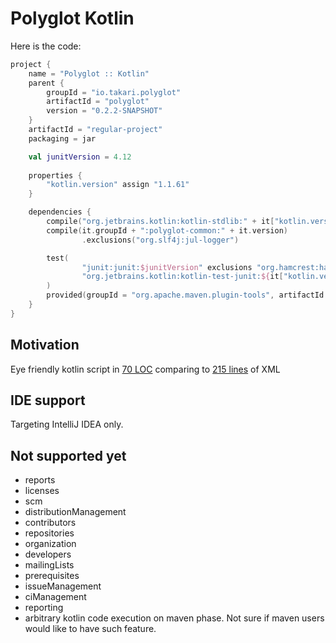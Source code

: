 # Polyglot Kotlin  
Here is the code:
```kotlin
project {
    name = "Polyglot :: Kotlin"
    parent {
        groupId = "io.takari.polyglot"
        artifactId = "polyglot"
        version = "0.2.2-SNAPSHOT"
    }
    artifactId = "regular-project"
    packaging = jar

    val junitVersion = 4.12
    
    properties {
        "kotlin.version" assign "1.1.61"
    }

    dependencies {
        compile("org.jetbrains.kotlin:kotlin-stdlib:" + it["kotlin.version"])
        compile(it.groupId + ":polyglot-common:" + it.version)
                .exclusions("org.slf4j:jul-logger")

        test(
                "junit:junit:$junitVersion" exclusions "org.hamcrest:hamcrest-core",
                "org.jetbrains.kotlin:kotlin-test-junit:${it["kotlin.version"]}"
        )
        provided(groupId = "org.apache.maven.plugin-tools", artifactId = "maven-plugin-annotations", version = "3.4")
    }
}
```
## Motivation
Eye friendly kotlin script in [70 LOC](https://github.com/takari/polyglot-maven/blob/master/polyglot-kotlin/src/test/resources/multi-module/pom.kts) comparing to [215 lines](https://github.com/takari/polyglot-maven/blob/master/pom.xml) of XML


## IDE support
Targeting IntelliJ IDEA only.


## Not supported yet  
* reports
* licenses
* scm
* distributionManagement
* contributors
* repositories
* organization
* developers
* mailingLists
* prerequisites
* issueManagement
* ciManagement
* reporting
* arbitrary kotlin code execution on maven phase. Not sure if maven users would like to have such feature.
 

